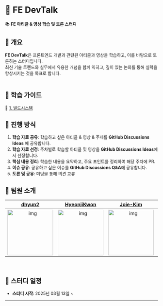 # 🚀 FE DevTalk

📚 **FE 아티클 & 영상 학습 및 토론 스터디**

## 📝 개요

**FE DevTalk**은 프론트엔드 개발과 관련된 아티클과 영상을 학습하고, 이를 바탕으로 토론하는 스터디입니다.  
최신 기술 트렌드와 실무에서 유용한 개념을 함께 익히고, 깊이 있는 논의를 통해 실력을 향상시키는 것을 목표로 합니다.  
<br/>

## 📖 학습 가이드

🔗 [1. 빌드시스템](https://github.com/dev-bookclub/fe_devtalk/wiki/1%EC%A3%BC%EC%B0%A8-%ED%95%99%EC%8A%B5-%EA%B0%80%EC%9D%B4%EB%93%9C)
<br/>

## 🔄 진행 방식

1. **학습 자료 공유**: 학습하고 싶은 아티클 & 영상 & 주제를 **GitHub Discussions Ideas** 에 공유합니다.
2. **학습 자료 선정**: 주차별로 학습할 아티클 및 영상을 **GitHub Discussions Ideas**에서 선정합니다.
3. **핵심 내용 정리**: 학습한 내용을 요약하고, 주요 포인트를 정리하여 해당 주차에 PR.
4. **이슈 공유**: 공유하고 싶은 이슈를 **GitHub Discussions Q&A**에 공유합니다.
5. **토론 및 공유**: 미팅을 통해 의견 교류
   <br/>

## 👥 팀원 소개

|                                       [dhyun2](https://github.com/dhyun2)                                       |                                       [HyeonjiKwon](https://github.com/HyeonjiKwon)                                       |                                       [Joie-Kim](https://github.com/Joie-Kim)                                       | [19911121](https://github.com/19911121)                                                                             |
| :-------------------------------------------------------------------------------------------------------------: | :-----------------------------------------------------------------------------------------------------------------------: | :-----------------------------------------------------------------------------------------------------------------: | ------------------------------------------------------------------------------------------------------------------- |
| [<img src="https://github.com/dhyun2.png" alt="img" height="150px" width="150px" />](https://github.com/dhyun2) | [<img src="https://github.com/HyeonjiKwon.png" alt="img" height="150px" width="150px" />](https://github.com/HyeonjiKwon) | [<img src="https://github.com/Joie-Kim.png" alt="img" height="150px" width="150px" />](https://github.com/Joie-Kim) | [<img src="https://github.com/19911121.png" alt="img" height="150px" width="150px" />](https://github.com/19911121) |

<br/>

## 📅 스터디 일정

- **스터디 시작**: 2025년 03월 13일 ~

---
